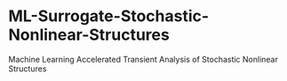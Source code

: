 # ML-Surrogate-Stochastic-Nonlinear-Structures
Machine Learning Accelerated Transient Analysis of Stochastic Nonlinear Structures
